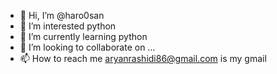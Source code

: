 - 👋 Hi, I’m @haro0san
- 👀 I’m interested python 
- 🌱 I’m currently learning python
- 💞️ I’m looking to collaborate on ...
- 📫 How to reach me aryanrashidi86@gmail.com is my gmail

<!---
haro0san/haro0san is a ✨ special ✨ repository because its `README.md` (this file) appears on your GitHub profile.
You can click the Preview link to take a look at your changes.
--->

